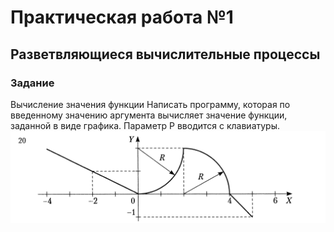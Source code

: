 # Практическая работа №1


## Разветвляющиеся вычислительные процессы
### Задание
Вычисление значения функции Написать программу, которая по введенному значению аргумента вычисляет
значение функции, заданной в виде графика. Параметр Р вводится с клавиатуры.
![image](./06.png)
